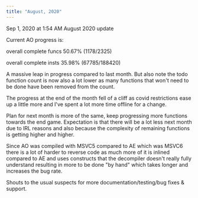 ```yaml
---
title: "August, 2020"
---
```


Sep 1, 2020 at 1:54 AM
August 2020 update

 Current AO progress is:

overall complete funcs 50.67% (1178/2325)

overall complete insts 35.98% (67785/188420)

A massive leap in progress compared to last month. But also note the todo function count is now also a lot lower as many functions that won't need to be done have been removed from the count.

The progress at the end of the month fell of a cliff as covid restrictions ease up a little more and I've spent a lot more time offline for a change. 

Plan for next month is more of the same, keep progressing more functions towards the end game. Expectation is that there will be a lot less next month due to IRL reasons and also because the complexity of remaining functions is getting higher and higher.

Since AO was compiled with MSVC5 compared to AE which was MSVC6 there is a lot of harder to reverse code as much more of it is inlined compared to AE and uses constructs that the decompiler doesn't really fully understand resulting in more to be done "by hand" which takes longer and increases the bug rate.

Shouts to the usual suspects for more documentation/testing/bug fixes & support.

